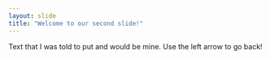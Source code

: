 ```yaml
---
layout: slide
title: "Welcome to our second slide!"
---
```

Text that I was told to put and would be mine. 
Use the left arrow to go back!
